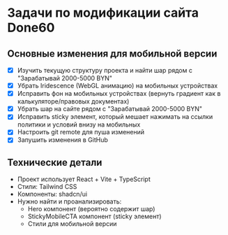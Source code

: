# Задачи по модификации сайта Done60

## Основные изменения для мобильной версии

- [x] Изучить текущую структуру проекта и найти шар рядом с "Зарабатывай 2000-5000 BYN"
- [x] Убрать Iridescence (WebGL анимацию) на мобильных устройствах
- [x] Исправить фон на мобильных устройствах (вернуть градиент как в калькуляторе/правовых документах)
- [x] Убрать шар на сайте рядом с "Зарабатывай 2000-5000 BYN"
- [x] Исправить sticky элемент, который мешает нажимать на ссылки политики и условий внизу на мобильных
- [x] Настроить git remote для пуша изменений
- [x] Запушить изменения в GitHub

## Технические детали

- Проект использует React + Vite + TypeScript
- Стили: Tailwind CSS
- Компоненты: shadcn/ui
- Нужно найти и проанализировать:
  - Hero компонент (вероятно содержит шар)
  - StickyMobileCTA компонент (sticky элемент)
  - Стили для мобильной версии
